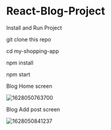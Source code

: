 # React-Blog-Project

Install and Run Project

git clone this repo

cd my-shopping-app

npm install

npm start

Blog Home screen

![1628050763700](https://user-images.githubusercontent.com/44171601/128121630-a9768535-2454-401e-97fb-17466cb4a328.png)

Blog Add post screen

![1628050841237](https://user-images.githubusercontent.com/44171601/128121712-88f2328d-7f13-4fa4-96d4-e71eea9e5ea4.png)


